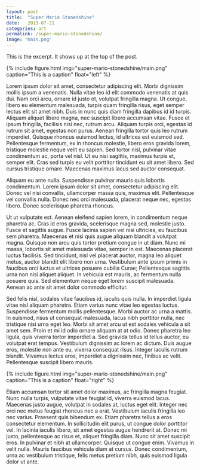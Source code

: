 ```yaml
---
layout: post
title:  "Super Mario Stonedshine"
date:   2013-07-21
categories: art
permalink: /super-mario-stonedshine/
image: "main.png"
---
```


<p class="post--full__excerpt">
	This is the excerpt. It shows up at the top of the post.
</p>

{% include figure.html img="super-mario-stonedshine/main.png" caption="This is a caption" float="left" %}

Lorem ipsum dolor sit amet, consectetur adipiscing elit. Morbi dignissim mollis ipsum a venenatis. Nulla vitae leo id elit commodo venenatis at quis dui. Nam orci arcu, ornare id justo et, volutpat fringilla magna. Ut congue, libero eu elementum malesuada, turpis quam fringilla risus, eget semper lectus elit sit amet nibh. Duis in nunc quis diam fringilla dapibus id id turpis. Aliquam aliquet libero magna, nec suscipit libero accumsan vitae. Fusce et ipsum fringilla, facilisis nisi nec, rutrum arcu. Aliquam turpis orci, egestas id rutrum sit amet, egestas non purus. Aenean fringilla tortor quis leo rutrum imperdiet. Quisque rhoncus euismod lectus, id ultrices est euismod sed. Pellentesque fermentum, ex in rhoncus molestie, libero eros gravida lorem, tristique molestie neque velit eu sapien. Sed tortor nisl, pulvinar vitae condimentum ac, porta vel nisl. Ut eu nisi sagittis, maximus turpis et, semper elit. Cras sed turpis eu velit porttitor tincidunt eu sit amet libero. Sed cursus tristique ornare. Maecenas maximus lacus sed auctor consequat.

Aliquam eu ante nulla. Suspendisse pulvinar mauris quis lobortis condimentum. Lorem ipsum dolor sit amet, consectetur adipiscing elit. Donec vel nisi convallis, ullamcorper massa quis, maximus elit. Pellentesque vel convallis nulla. Donec nec orci malesuada, placerat neque nec, egestas libero. Donec scelerisque pharetra rhoncus.


Ut ut vulputate est. Aenean eleifend sapien lorem, in condimentum neque pharetra ac. Cras id eros gravida, scelerisque magna sed, molestie justo. Fusce et sagittis augue. Fusce lacinia sapien vel nisi ultricies, eu faucibus sem pharetra. Maecenas et nisi quis augue aliquam blandit a volutpat magna. Quisque non arcu quis tortor pretium congue in ut diam. Nunc mi massa, lobortis sit amet malesuada vitae, semper in est. Maecenas placerat luctus facilisis. Sed tincidunt, nisl vel placerat auctor, magna leo aliquet metus, auctor blandit elit libero non urna. Vestibulum ante ipsum primis in faucibus orci luctus et ultrices posuere cubilia Curae; Pellentesque sagittis urna non nisi aliquet aliquet. In vehicula est mauris, ac fermentum nulla posuere quis. Sed elementum neque eget lorem suscipit malesuada. Aenean ac ante sit amet dolor commodo efficitur.

Sed felis nisl, sodales vitae faucibus id, iaculis quis nulla. In imperdiet ligula vitae nisl aliquam pharetra. Etiam varius nunc vitae leo egestas luctus. Suspendisse fermentum mollis pellentesque. Morbi auctor ac urna a mattis. In euismod, risus ut consequat malesuada, lacus nibh porttitor nulla, nec tristique nisi urna eget leo. Morbi sit amet arcu ut est sodales vehicula a sit amet sem. Proin et mi id odio ornare aliquam at at odio. Donec pharetra leo ligula, quis viverra tortor imperdiet a. Sed gravida tellus id tellus auctor, eu volutpat erat tempus. Vestibulum dignissim ac lorem ac dictum. Duis augue eros, molestie non ante eu, viverra consequat risus. Integer iaculis rutrum blandit. Vivamus lectus eros, imperdiet a dignissim nec, finibus ac velit. Pellentesque suscipit libero mauris.


{% include figure.html img="super-mario-stonedshine/main.png" caption="This is a caption" float="right" %}

Etiam accumsan tortor sit amet dolor maximus, ac fringilla magna feugiat. Nunc nulla turpis, vulputate vitae feugiat id, viverra euismod lacus. Maecenas justo augue, volutpat in sodales at, luctus eget elit. Integer nec orci nec metus feugiat rhoncus nec a erat. Vestibulum iaculis fringilla leo nec varius. Praesent quis bibendum ex. Etiam pharetra tellus a eros consectetur elementum. In sollicitudin elit purus, ut congue dolor porttitor vel. In lacinia iaculis libero, sit amet egestas augue hendrerit at. Donec mi justo, pellentesque ac risus et, aliquet fringilla diam. Nunc sit amet suscipit eros. In pulvinar et nibh at ullamcorper. Quisque ut congue enim. Vivamus in velit nulla. Mauris faucibus vehicula diam at cursus. Donec condimentum, urna ac vestibulum tristique, felis metus pretium nibh, quis euismod ligula dolor ut ante.